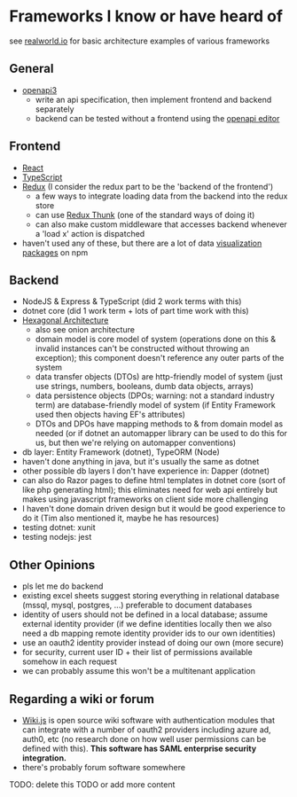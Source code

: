 # Frameworks I know or have heard of

see [realworld.io](https://realworld.io) for basic architecture examples of various frameworks

## General

- [openapi3](https://swagger.io/docs/specification/about/)
  - write an api specification, then implement frontend and backend separately
  - backend can be tested without a frontend using the [openapi editor](https://editor.swagger.io/)

## Frontend

- [React](https://reactjs.org/)
- [TypeScript](https://www.typescriptlang.org/)
- [Redux](https://redux.js.org/) (I consider the redux part to be the 'backend of the frontend')
  - a few ways to integrate loading data from the backend into the redux store
  - can use [Redux Thunk](https://github.com/reduxjs/redux-thunk) (one of the standard ways of doing it)
  - can also make custom middleware that accesses backend whenever a 'load x' action is dispatched
- haven't used any of these, but there are a lot of data [visualization packages](https://www.npmjs.com/search?q=data%20visualization) on npm

## Backend

- NodeJS & Express & TypeScript (did 2 work terms with this)
- dotnet core (did 1 work term + lots of part time work with this)
- [Hexagonal Architecture](https://en.wikipedia.org/wiki/Hexagonal_architecture_(software))
  - also see onion architecture
  - domain model is core model of system (operations done on this & invalid instances can't be constructed without throwing an exception); this component doesn't reference any outer parts of the system
  - data transfer objects (DTOs) are http-friendly model of system (just use strings, numbers, booleans, dumb data objects, arrays)
  - data persistence objects (DPOs; warning: not a standard industry term) are database-friendly model of system (if Entity Framework used then objects having EF's attributes)
  - DTOs and DPOs have mapping methods to & from domain model as needed (or if dotnet an automapper library can be used to do this for us, but then we're relying on automapper conventions)
- db layer: Entity Framework (dotnet), TypeORM (Node)
- haven't done anything in java, but it's usually the same as dotnet
- other possible db layers I don't have experience in: Dapper (dotnet)
- can also do Razor pages to define html templates in dotnet core (sort of like php generating html); this eliminates need for web api entirely but makes using javascript frameworks on client side more challenging
- I haven't done domain driven design but it would be good experience to do it (Tim also mentioned it, maybe he has resources)
- testing dotnet: xunit
- testing nodejs: jest

## Other Opinions

- pls let me do backend
- existing excel sheets suggest storing everything in relational database (mssql, mysql, postgres, ...) preferable to document databases
- identity of users should not be defined in a local database; assume external identity provider (if we define identities locally then we also need a db mapping remote identity provider ids to our own identities)
- use an oauth2 identity provider instead of doing our own (more secure)
- for security, current user ID + their list of permissions available somehow in each request
- we can probably assume this won't be a multitenant application

## Regarding a wiki or forum

- [Wiki.js](https://wiki.js.org/) is open source wiki software with authentication modules that can integrate with a number of oauth2 providers including azure ad, auth0, etc (no research done on how well user permissions can be defined with this). **This software has SAML enterprise security integration.**
- there's probably forum software somewhere


TODO: delete this TODO or add more content
